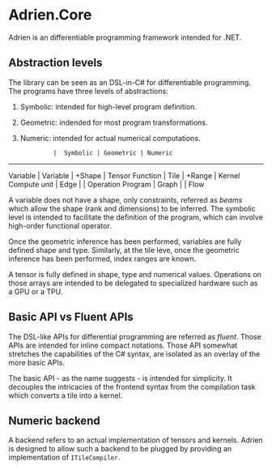 ﻿# Adrien.Core

Adrien is an differentiable programming framework intended for .NET.

## Abstraction levels

The library can be seen as an DSL-in-C# for differentiable programming.
The programs have three levels of abstractions:

1. Symbolic: intended for high-level program definition.
2. Geometric: indended for most program transformations.
3. Numeric: intended for actual numerical computations.


                |  Symbolic | Geometric | Numeric
------------------------------------------------------
Variable        | Variable  | +Shape    | Tensor
Function        | Tile      | +Range    | Kernel
Compute unit    | Edge      |           | Operation
Program         | Graph     |           | Flow

A variable does not have a shape, only constraints, referred as _beams_ 
which allow the shape (rank and dimensions) to be inferred. The symbolic
level is intended to facilitate the definition of the program, which
can involve high-order functional operator.

Once the geometric inference has been performed, variables are fully
defined shape and type. Similarly, at the tile leve, once the geometric
inference has been performed, index ranges are known.

A tensor is fully defined in shape, type and numerical values. Operations on
those arrays are intended to be delegated to specialized hardware such as
a GPU or a TPU.


## Basic API vs Fluent APIs

The DSL-like APIs for differential programming are referred as _fluent_.
Those APIs are intended for inline compact notations. Those API somewhat
stretches the capabilities of the C# syntax, are isolated as an overlay
of the more basic APIs.

The basic API - as the name suggests - is intended for simplicity. It
decouples the intricacies of the frontend syntax from the compilation
task which converts a tile into a kernel.

## Numeric backend

A backend refers to an actual implementation of tensors and kernels.
Adrien is designed to allow such a backend to be plugged by providing
an implementation of `ITileCompiler`.
